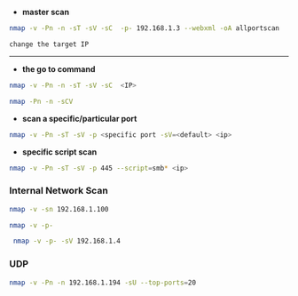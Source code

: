
- **master scan**

```bash
nmap -v -Pn -n -sT -sV -sC  -p- 192.168.1.3 --webxml -oA allportscan
```
`change the target IP`
****
- **the go to command**
```bash
nmap -v -Pn -n -sT -sV -sC  <IP>
```
```bash
nmap -Pn -n -sCV 
```

- **scan a specific/particular port**

```bash
nmap -v -Pn -sT -sV -p <specific port -sV=<default> <ip>
```
- **specific script scan**

```bash
nmap -v -Pn -sT -sV -p 445 --script=smb* <ip>
```

### Internal Network Scan

```bash
nmap -v -sn 192.168.1.100
```
```bash
nmap -v -p- 
```
```bash
 nmap -v -p- -sV 192.168.1.4
```

### UDP

```bash
nmap -v -Pn -n 192.168.1.194 -sU --top-ports=20
```
